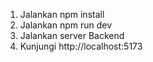 1. Jalankan npm install
2. Jalankan npm run dev
3. Jalankan server Backend
4. Kunjungi http://localhost:5173
